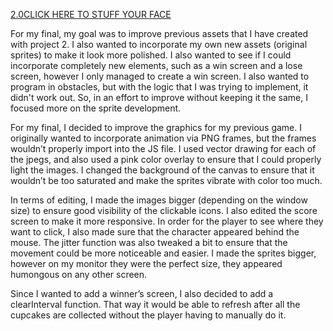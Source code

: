 
[2.0CLICK HERE TO STUFF YOUR FACE](https://creativecodingart2210fall2019section2.github.io/Purvis_Liza__ART2210_Fall2019/projects/Coding%20Final%20project/2.0%20cupcake.html)

For my final, my goal was to improve previous assets that I have created with project 2. I also wanted to incorporate my own new assets (original sprites) to make it look more polished. I also wanted to see if I could incorporate completely new elements, such as a win screen and a lose screen, however I only managed to create a win screen. I also wanted to program in obstacles, but with the logic that I was trying to implement, it didn't work out. So, in an effort to improve without keeping it the same, I focused more on the sprite development.

For my final, I decided to improve the graphics for my previous game. I originally wanted to incorporate animation via PNG frames, but the frames wouldn’t properly import into the JS file. I used vector drawing for each of the jpegs, and also used a pink color overlay to ensure that I could properly light the images. I changed the background of the canvas to ensure that it wouldn’t be too saturated and make the sprites vibrate with color too much.

In terms of editing, I made the images bigger (depending on the window size) to ensure good visibility of the clickable icons. I also edited the score screen to make it more responsive. In order for the player to see where they want to click, I also made sure that the character appeared behind the mouse. The jitter function was also tweaked a bit to ensure that the movement could be more noticeable and easier. I made the sprites bigger, however on my monitor they were the perfect size, they appeared humongous on any other screen. 

Since I wanted to add a winner’s screen, I also decided to add a clearInterval function. That way it would be able to refresh after all the cupcakes are collected without the player having to manually do it. 


